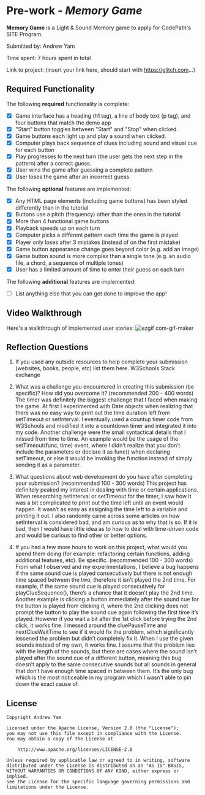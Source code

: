 
# Pre-work - *Memory Game*

**Memory Game** is a Light & Sound Memory game to apply for CodePath's SITE Program. 

Submitted by: Andrew Yam

Time spent: 7 hours spent in total

Link to project: (insert your link here, should start with https://glitch.com...)

## Required Functionality

The following **required** functionality is complete:

* [x] Game interface has a heading (h1 tag), a line of body text (p tag), and four buttons that match the demo app
* [x] "Start" button toggles between "Start" and "Stop" when clicked. 
* [x] Game buttons each light up and play a sound when clicked. 
* [x] Computer plays back sequence of clues including sound and visual cue for each button
* [x] Play progresses to the next turn (the user gets the next step in the pattern) after a correct guess. 
* [x] User wins the game after guessing a complete pattern
* [x] User loses the game after an incorrect guess

The following **optional** features are implemented:

* [x] Any HTML page elements (including game buttons) has been styled differently than in the tutorial
* [x] Buttons use a pitch (frequency) other than the ones in the tutorial
* [x] More than 4 functional game buttons
* [x] Playback speeds up on each turn
* [x] Computer picks a different pattern each time the game is played
* [x] Player only loses after 3 mistakes (instead of on the first mistake)
* [x] Game button appearance change goes beyond color (e.g. add an image)
* [x] Game button sound is more complex than a single tone (e.g. an audio file, a chord, a sequence of multiple tones)
* [x] User has a limited amount of time to enter their guess on each turn

The following **additional** features are implemented:

- [ ] List anything else that you can get done to improve the app!

## Video Walkthrough

Here's a walkthrough of implemented user stories:
![ezgif com-gif-maker](https://user-images.githubusercontent.com/79959750/112154144-5c152680-8bba-11eb-8721-70b14ae276ca.gif)



## Reflection Questions
1. If you used any outside resources to help complete your submission (websites, books, people, etc) list them here. 
W3Schools
Stack exchange

2. What was a challenge you encountered in creating this submission (be specific)? How did you overcome it? (recommended 200 - 400 words) 
The timer was definitely the biggest challenge that I faced when making the game. At first I experimented with Date objects when realizing that there was no easy way to print out the time duration left from setTimeout or setInterval. I eventually used a countup timer code from W3Schools and modified it into a countdown timer and integrated it into my code. Another challenge were the small syntactical details that I missed from time to time. An example would be the usage of the setTimeout(func, time) event, where I didn’t realize that you don’t include the parameters or declare it as func() when declaring setTimeout, or else it would be invoking the function instead of simply sending it as a parameter. 

3. What questions about web development do you have after completing your submission? (recommended 100 - 300 words) 
This project has definitely peaked my interest in dealing with time or certain applications. When researching setInterval or setTimeout for the timer, I saw how it was a bit complicated to print out the time left until an event would happen. It wasn’t as easy as assigning the time left to a variable and printing it out. I also randomly came across some articles on how setInterval is considered bad, and am curious as to why that is so. If it is bad, then I would have little idea as to how to deal with time-driven code and would be curious to find other or better options. 

4. If you had a few more hours to work on this project, what would you spend them doing (for example: refactoring certain functions, adding additional features, etc). Be specific. (recommended 100 - 300 words) 
From what I observed and my experimentations, I believe a bug happens if the same sound cue is played consecutively but there is not enough time spaced between the two, therefore it isn’t played the 2nd time. For example, if the same sound cue is played consecutively for playClueSequence(), there’s a chance that it doesn’t play the 2nd time. Another example is clicking a button immediately after the sound cue for the button is played from clicking it, where the 2nd clicking does not prompt the button to play the sound cue again following the first time it’s played. However if you wait a bit after the 1st click before trying the 2nd click, it works fine. I messed around the cluePauseTime and nextClueWaitTime to see if it would fix the problem, which significantly lessened the problem but didn’t completely fix it. When I use the given sounds instead of my own, it works fine. I assume that the problem lies with the length of the sounds, but there are cases where the sound isn’t played after the sound cue of a different button, meaning this bug doesn’t apply to the same consecutive sounds but all sounds in general that don’t have enough time spaced in between them. It’s the only bug which is the most noticeable in my program which I wasn't able to pin down the exact cause of. 



## License

    Copyright Andrew Yam

    Licensed under the Apache License, Version 2.0 (the "License");
    you may not use this file except in compliance with the License.
    You may obtain a copy of the License at

        http://www.apache.org/licenses/LICENSE-2.0

    Unless required by applicable law or agreed to in writing, software
    distributed under the License is distributed on an "AS IS" BASIS,
    WITHOUT WARRANTIES OR CONDITIONS OF ANY KIND, either express or implied.
    See the License for the specific language governing permissions and
    limitations under the License.
